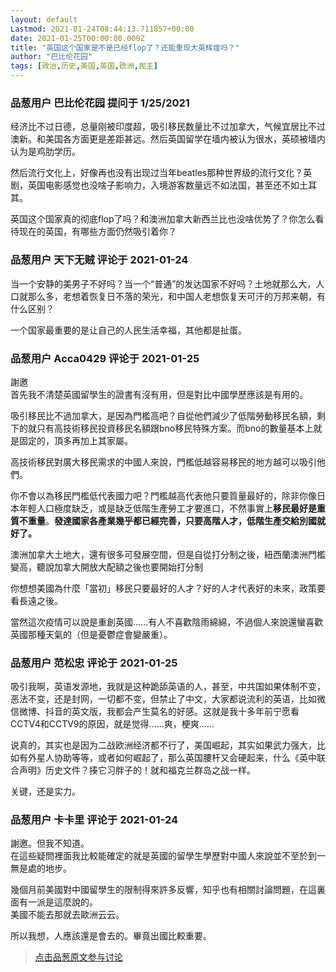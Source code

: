 ```yaml
---
layout: default
Lastmod: 2021-01-24T08:44:13.711857+00:00
date: 2021-01-25T00:00:00.000Z
title: "英国这个国家是不是已经flop了？还能重现大英辉煌吗？"
author: "巴比伦花园"
tags: [政治,历史,美国,英国,欧洲,民主]
---
```



### 品葱用户 **巴比伦花园** 提问于 1/25/2021
    
经济比不过日德，总量刚被印度超，吸引移民数量比不过加拿大，气候宜居比不过澳新。和美国各方面更是差距甚远。然后英国留学在墙内被认为很水，英硕被墙内认为是鸡肋学历。  
  
然后流行文化上，好像再也没有出现过当年beatles那种世界级的流行文化？英剧，英国电影感觉也没啥子影响力，入境游客数量远不如法国，甚至还不如土耳其。  
  
英国这个国家真的彻底flop了吗？和澳洲加拿大新西兰比也没啥优势了？你怎么看待现在的英国，有哪些方面仍然吸引着你？
    
                

### 品葱用户 **天下无贼** 评论于 2021-01-24
        
当一个安静的美男子不好吗？当一个“普通”的发达国家不好吗？土地就那么大，人口就那么多，老想着恢复日不落的荣光，和中国人老想恢复天可汗的万邦来朝，有什么区别？  
  
一个国家最重要的是让自己的人民生活幸福，其他都是扯蛋。
        
                

### 品葱用户 **Acca0429** 评论于 2021-01-25
        
謝邀  
首先我不清楚英國留學生的證書有沒有用，但是對比中國學歷應該是有用的。  
  
吸引移民比不過加拿大，是因為門檻高吧？自從他們減少了低階勞動移民名額，剩下的就只有高技術移民投資移民名額跟bno移民特殊方案。而bno的數量基本上就是固定的，頂多再加上其家屬。  
  
高技術移民對廣大移民需求的中國人來說，門檻低越容易移民的地方越可以吸引他們。  
  
你不會以為移民門檻低代表國力吧？門檻越高代表他只要質量最好的，除非你像日本年輕人口極度缺乏，或是缺乏低階生產勞工才要進口，不然事實上**移民最好是重質不重量**。**發達國家各產業幾乎都已經完善，只要高階人才，低階生產交給別國就好了。**  
  
澳洲加拿大土地大，還有很多可發展空間，但是自從打分制之後，紐西蘭澳洲門檻變高，聽說加拿大開放大配額之後也要開始打分制  
  
你想想美國為什麼「當初」移民只要最好的人才？好的人才代表好的未來，政策要看長遠之後。  
  
當然這次疫情可以說是重創英國......有人不喜歡陰雨綿綿，不過個人來說還蠻喜歡英國那種天氣的（但是憂鬱症會變嚴重）。
        
                

### 品葱用户 **范松忠** 评论于 2021-01-25
        
吸引我啊，英语发源地，我就是这种跪舔英语的人，甚至，中共国如果体制不变，恶法不变，还是封网，一切都不变，但禁止了中文，大家都说流利的英语，比如微信微博、抖音的英文版，我都会产生莫名的好感。这就是我十多年前宁愿看CCTV4和CCTV9的原因，就是觉得……爽，梗爽……  
  
说真的，其实也是因为二战欧洲经济都不行了，美国崛起，其实如果武力强大，比如有外星人协助等等，或者如何崛起了，那么英国腰杆又会硬起来，什么《英中联合声明》历史文件？揍它习胖子的！就和福克兰群岛之战一样。  
  
关键，还是实力。
        
                

### 品葱用户 **卡卡里** 评论于 2021-01-24
        
謝邀。但我不知道。  
在這些疑問裡面我比較能確定的就是英國的留學生學歷對中國人來說並不至於到一無是處的地步。  
  
幾個月前美國對中國留學生的限制得來許多反響，知乎也有相關討論問題，在這裏面有一派是這麼說的。  
美國不能去那就去歐洲云云。  
  
所以我想，人應該還是會去的。畢竟出國比較重要。
        
                





> [点击品葱原文参与讨论](https://pincong.rocks/question/35832)

